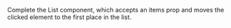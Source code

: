 Complete the List component, which accepts an items
prop and moves the clicked element to the first place in
the list.


